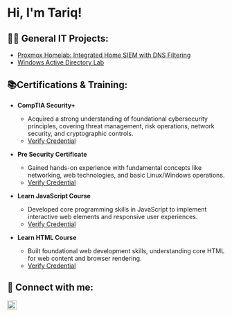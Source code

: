 <h1>Hi, I'm Tariq!</h1>

<h2>👨‍💻 General IT Projects:</h2>

  - [Proxmox Homelab: Integrated Home SIEM with DNS Filtering](https://github.com/treiqo/proxmox-siem/tree/main)
  - [Windows Active Directory Lab](https://github.com/treiqo/Windows-Active-Directory-Lab/tree/main)

<h2>📚Certifications & Training:</h2>

* **CompTIA Security+**
    * Acquired a strong understanding of foundational cybersecurity principles, covering threat management, risk operations, network security, and cryptographic controls.
    * [Verify Credential](https://www.credly.com/badges/aa3dd691-7934-43bb-ba4b-5387047ae409/linked_in_profile)

* **Pre Security Certificate**
    * Gained hands-on experience with fundamental concepts like networking, web technologies, and basic Linux/Windows operations.
    * [Verify Credential](https://tryhackme-certificates.s3-eu-west-1.amazonaws.com/THM-KBZ6CUZFAQ.pdf)

* **Learn JavaScript Course**
    * Developed core programming skills in JavaScript to implement interactive web elements and responsive user experiences.
    * [Verify Credential](https://www.codecademy.com/profiles/iigump/certificates/705dcb15de0da4dd9d9fc4f3274b430e)

* **Learn HTML Course**
    * Built foundational web development skills, understanding core HTML for web content and browser rendering.
    * [Verify Credential](https://www.codecademy.com/profiles/iigump/certificates/9eb0741e5ebef1f9f58a53bfac67d3a7)
<h2> 📲 Connect with me:</h2>

[<img align="left" alt="TariqWilliams | LinkedIn" width="22px" src="https://cdn.jsdelivr.net/npm/simple-icons@v3/icons/linkedin.svg" />][linkedin]

[linkedin]: https://www.linkedin.com/in/tariq-williams-256bb0264/
